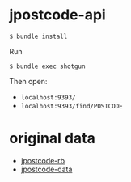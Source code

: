 # jpostcode-api

```
$ bundle install
```

Run

```
$ bundle exec shotgun
```

Then open:
- `localhost:9393/`
- `localhost:9393/find/POSTCODE`

# original data
- [jpostcode-rb](https://github.com/kufu/jpostcode-rb)
- [jpostcode-data](https://github.com/kufu/jpostcode-data)
